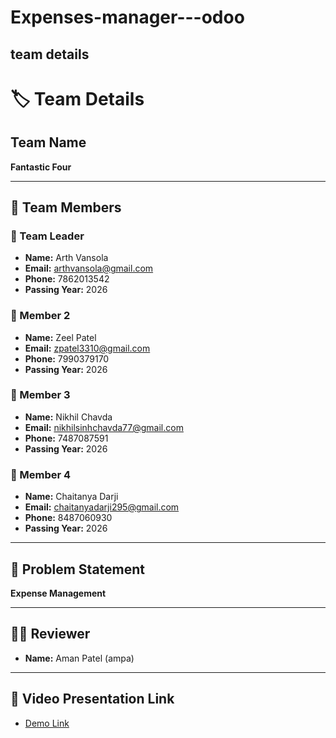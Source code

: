 # Expenses-manager---odoo

## team details
# 🏷️ Team Details

## Team Name  
**Fantastic Four**

---

## 👥 Team Members  

### 👤 Team Leader  
- **Name:** Arth Vansola  
- **Email:** [arthvansola@gmail.com](mailto:arthvansola@gmail.com)  
- **Phone:** 7862013542  
- **Passing Year:** 2026  

### 👤 Member 2  
- **Name:** Zeel Patel  
- **Email:** [zpatel3310@gmail.com](mailto:zpatel3310@gmail.com)  
- **Phone:** 7990379170  
- **Passing Year:** 2026  

### 👤 Member 3  
- **Name:** Nikhil Chavda  
- **Email:** [nikhilsinhchavda77@gmail.com](mailto:nikhilsinhchavda77@gmail.com)  
- **Phone:** 7487087591  
- **Passing Year:** 2026  

### 👤 Member 4  
- **Name:** Chaitanya Darji  
- **Email:** [chaitanyadarji295@gmail.com](mailto:chaitanyadarji295@gmail.com)  
- **Phone:** 8487060930  
- **Passing Year:** 2026  

---

## 📌 Problem Statement  
**Expense Management**

---

## 👨‍💻 Reviewer  
- **Name:** Aman Patel (ampa)

---

## 🎥 Video Presentation Link  
- [Demo Link](https://www.youtube.com/watch?v=example)




